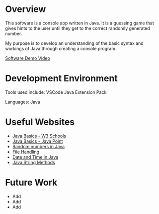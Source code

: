 # Overview

This software is a console app written in Java. It is a guessing game that gives hints to the user until they get to the correct randomly generated number.

My purpose is to develop an understanding of the basic syntax and workings of Java through creating a console program.

[Software Demo Video]()

# Development Environment

Tools used include:
VSCode
Java Extension Pack

Languages:
Java

# Useful Websites

* [Java Basics - W3 Schools](https://www.w3schools.com/java/)
* [Java Basics - Java Point](https://www.javatpoint.com/java-basics)
* [Random numbers in Java](https://www.geeksforgeeks.org/generating-random-numbers-in-java/)
* [File Handling](https://www.geeksforgeeks.org/file-handling-java-using-filewriter-filereader/)
* [Date and Time in Java](https://www.w3schools.com/java/java_date.asp)
* [Java String Methods](https://www.w3schools.com/java/java_ref_string.asp)

# Future Work

* Add 
* Add 
* Add 